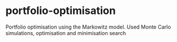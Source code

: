 # portfolio-optimisation 
Portfolio optimisation using the Markowitz model. Used Monte Carlo simulations, optimisation and minimisation search
